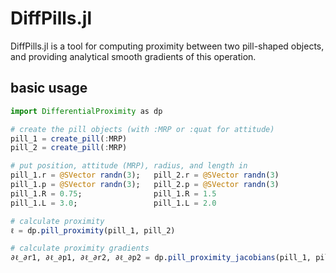 # DiffPills.jl

DiffPills.jl is a tool for computing proximity between two pill-shaped objects, and providing analytical smooth gradients of this operation.

## basic usage

```julia
import DifferentialProximity as dp

# create the pill objects (with :MRP or :quat for attitude)
pill_1 = create_pill(:MRP)
pill_2 = create_pill(:MRP)

# put position, attitude (MRP), radius, and length in
pill_1.r = @SVector randn(3);   pill_2.r = @SVector randn(3)
pill_1.p = @SVector randn(3);   pill_2.p = @SVector randn(3)
pill_1.R = 0.75;                pill_1.R = 1.5
pill_1.L = 3.0;                 pill_1.L = 2.0

# calculate proximity
ℓ = dp.pill_proximity(pill_1, pill_2)

# calculate proximity gradients
∂ℓ_∂r1, ∂ℓ_∂p1, ∂ℓ_∂r2, ∂ℓ_∂p2 = dp.pill_proximity_jacobians(pill_1, pill_2)
```
